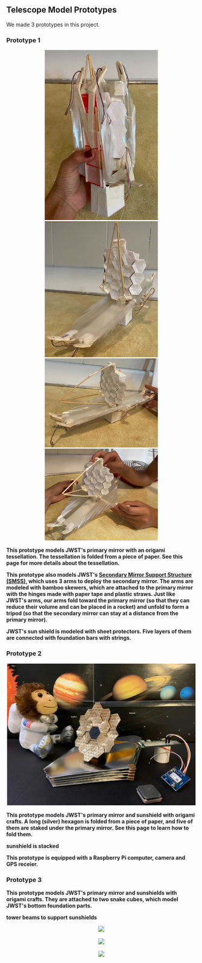 ## Telescope Model Prototypes

We made 3 prototypes in this project.

### Prototype 1

<p align="center">
  <img src="../images/prototype1-1.jpg" width="300" />
  <img src="../images/prototype1-2.jpg" width="300" />
  <b>
  <img src="../images/prototype1-3.jpg" width="300" />
  <img src="../images/prototype1-4.jpg" width="300" />  
</p>

This prototype models JWST's primary mirror with an origami tessellation. The tessellation is folded from a piece of paper. See this page for more details about the tessellation.

This prototype also models JWST's [Secondary Mirror Support Structure (SMSS)](https://news.northropgrumman.com/news/features/nasas-james-webb-space-telescope-secondary-mirror-deploys-for-the-first-time-using-the-spacecraft-flight-electronics), which uses 3 arms to deploy the secondary mirror. The arms are modeled with bamboo skewers, which are attached to the primary mirror with the hinges made with paper tape and plastic straws. Just like JWST's arms, our arms fold toward the primary mirror (so that they can reduce their volume and can be placed in a rocket) and unfold to form a tripod (so that the secondary mirror can stay at a distance from the primary mirror).

JWST's sun shield is modeled with sheet protectors. Five layers of them are connected with foundation bars with strings.



### Prototype 2

<p align="center">
  <img src="../images/prototype2.jpg" width="500" />
</p>

This prototype models JWST's primary mirror and sunshield with origami crafts. A long (silver) hexagon is folded from a piece of paper, and five of them are staked under the primary mirror. See this page to learn how to fold them.

sunshield is stacked

This prototype is equipped with a Raspberry Pi computer, camera and GPS receier.



### Prototype 3

This prototype models JWST's primary mirror and sunshields with origami crafts. They are attached to two snake cubes, which model JWST's bottom foundation parts.  

tower
beams to support sunshields

<p align="center">
  <img src="../images/prototype3-1.jpg" width="300" />
</p>
<p align="center">
  <img src="../images/prototype3-2.jpg" width="300" />
</p>
<p align="center">
  <img src="../images/prototype3-3.jpg" width="500" />
</p>
